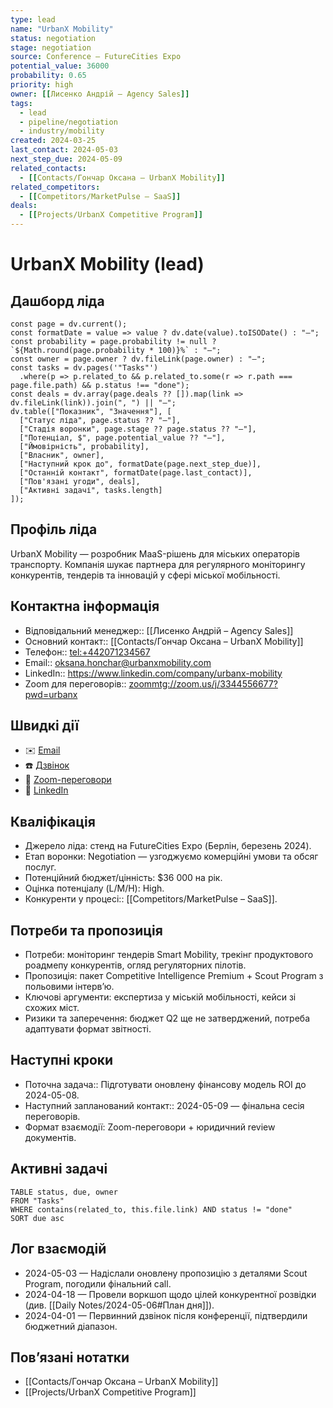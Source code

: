 ```yaml
---
type: lead
name: "UrbanX Mobility"
status: negotiation
stage: negotiation
source: Conference – FutureCities Expo
potential_value: 36000
probability: 0.65
priority: high
owner: [[Лисенко Андрій – Agency Sales]]
tags:
  - lead
  - pipeline/negotiation
  - industry/mobility
created: 2024-03-25
last_contact: 2024-05-03
next_step_due: 2024-05-09
related_contacts:
  - [[Contacts/Гончар Оксана – UrbanX Mobility]]
related_competitors:
  - [[Competitors/MarketPulse – SaaS]]
deals:
  - [[Projects/UrbanX Competitive Program]]
---
```


# UrbanX Mobility (lead)

## Дашборд ліда
```dataviewjs
const page = dv.current();
const formatDate = value => value ? dv.date(value).toISODate() : "—";
const probability = page.probability != null ? `${Math.round(page.probability * 100)}%` : "—";
const owner = page.owner ? dv.fileLink(page.owner) : "—";
const tasks = dv.pages('"Tasks"')
  .where(p => p.related_to && p.related_to.some(r => r.path === page.file.path) && p.status !== "done");
const deals = dv.array(page.deals ?? []).map(link => dv.fileLink(link)).join(", ") || "—";
dv.table(["Показник", "Значення"], [
  ["Статус ліда", page.status ?? "—"],
  ["Стадія воронки", page.stage ?? page.status ?? "—"],
  ["Потенціал, $", page.potential_value ?? "—"],
  ["Ймовірність", probability],
  ["Власник", owner],
  ["Наступний крок до", formatDate(page.next_step_due)],
  ["Останній контакт", formatDate(page.last_contact)],
  ["Пов'язані угоди", deals],
  ["Активні задачі", tasks.length]
]);
```

## Профіль ліда
UrbanX Mobility — розробник MaaS-рішень для міських операторів транспорту. Компанія шукає партнера для регулярного моніторингу конкурентів, тендерів та інновацій у сфері міської мобільності.

## Контактна інформація
- Відповідальний менеджер:: [[Лисенко Андрій – Agency Sales]]
- Основний контакт:: [[Contacts/Гончар Оксана – UrbanX Mobility]]
- Телефон:: [tel:+442071234567](tel:+442071234567)
- Email:: [oksana.honchar@urbanxmobility.com](mailto:oksana.honchar@urbanxmobility.com)
- LinkedIn:: https://www.linkedin.com/company/urbanx-mobility
- Zoom для переговорів:: [zoommtg://zoom.us/j/3344556677?pwd=urbanx](zoommtg://zoom.us/j/3344556677?pwd=urbanx)

## Швидкі дії
- ✉️ [Email](mailto:oksana.honchar@urbanxmobility.com)
- ☎️ [Дзвінок](tel:+442071234567)
- 🎥 [Zoom-переговори](zoommtg://zoom.us/j/3344556677?pwd=urbanx)
- 🔗 [LinkedIn](https://www.linkedin.com/company/urbanx-mobility)

## Кваліфікація
- Джерело ліда: стенд на FutureCities Expo (Берлін, березень 2024).
- Етап воронки: Negotiation — узгоджуємо комерційні умови та обсяг послуг.
- Потенційний бюджет/цінність: $36 000 на рік.
- Оцінка потенціалу (L/M/H): High.
- Конкуренти у процесі:: [[Competitors/MarketPulse – SaaS]].

## Потреби та пропозиція
- Потреби: моніторинг тендерів Smart Mobility, трекінг продуктового роадмепу конкурентів, огляд регуляторних пілотів.
- Пропозиція: пакет Competitive Intelligence Premium + Scout Program з польовими інтервʼю.
- Ключові аргументи: експертиза у міській мобільності, кейси зі схожих міст.
- Ризики та заперечення: бюджет Q2 ще не затверджений, потреба адаптувати формат звітності.

## Наступні кроки
- Поточна задача:: Підготувати оновлену фінансову модель ROI до 2024-05-08.
- Наступний запланований контакт:: 2024-05-09 — фінальна сесія переговорів.
- Формат взаємодії: Zoom-переговори + юридичний review документів.

## Активні задачі
```dataview
TABLE status, due, owner
FROM "Tasks"
WHERE contains(related_to, this.file.link) AND status != "done"
SORT due asc
```

## Лог взаємодій
- 2024-05-03 — Надіслали оновлену пропозицію з деталями Scout Program, погодили фінальний call.
- 2024-04-18 — Провели воркшоп щодо цілей конкурентної розвідки (див. [[Daily Notes/2024-05-06#План дня]]).
- 2024-04-01 — Первинний дзвінок після конференції, підтвердили бюджетний діапазон.

## Повʼязані нотатки
- [[Contacts/Гончар Оксана – UrbanX Mobility]]
- [[Projects/UrbanX Competitive Program]]
